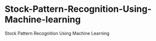 # Stock-Pattern-Recognition-Using-Machine-learning
Stock Pattern Recognition Using Machine Learning
